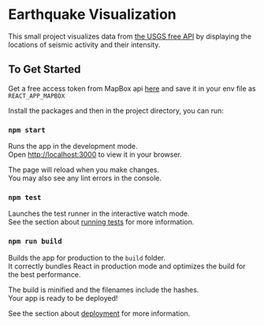 # Earthquake Visualization

This small project visualizes data from [the USGS free API](https://earthquake.usgs.gov/earthquakes/feed/v1.0/geojson.php) by displaying the locations of seismic activity and their intensity.

## To Get Started

Get a free access token from MapBox api [here](https://account.mapbox.com/access-tokens/) and save it in your env file as `REACT_APP_MAPBOX`

Install the packages and then in the project directory, you can run:

### `npm start`

Runs the app in the development mode.\
Open [http://localhost:3000](http://localhost:3000) to view it in your browser.

The page will reload when you make changes.\
You may also see any lint errors in the console.

### `npm test`

Launches the test runner in the interactive watch mode.\
See the section about [running tests](https://facebook.github.io/create-react-app/docs/running-tests) for more information.

### `npm run build`

Builds the app for production to the `build` folder.\
It correctly bundles React in production mode and optimizes the build for the best performance.

The build is minified and the filenames include the hashes.\
Your app is ready to be deployed!

See the section about [deployment](https://facebook.github.io/create-react-app/docs/deployment) for more information.
